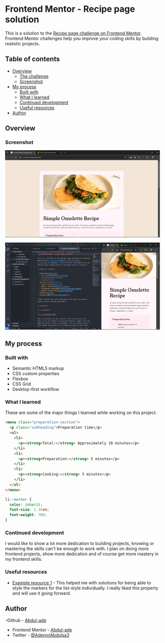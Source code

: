 # Frontend Mentor - Recipe page solution

This is a solution to the [Recipe page challenge on Frontend Mentor](https://www.frontendmentor.io/challenges/recipe-page-KiTsR8QQKm). Frontend Mentor challenges help you improve your coding skills by building realistic projects.

## Table of contents

- [Overview](#overview)
  - [The challenge](#the-challenge)
  - [Screenshot](#screenshot)
- [My process](#my-process)
  - [Built with](#built-with)
  - [What I learned](#what-i-learned)
  - [Continued development](#continued-development)
  - [Useful resources](#useful-resources)
- [Author](#author)

## Overview

### Screenshot

![Desktop View](<Screenshot (62).png>)

![Mobile View](<Screenshot (63).png>)

## My process

### Built with

- Semantic HTML5 markup
- CSS custom properties
- Flexbox
- CSS Grid
- Desktop-first workflow

### What I learned

These are some of the major things I learned while working on this project.

```html
<menu class="preparation-section">
  <p class="subheading">Preparation time</p>
  <ul>
    <li>
      <p><strong>Total:</strong> Approximately 10 minutes</p>
    </li>
    <li>
      <p><strong>Preparation:</strong> 5 minutes</p>
    </li>
    <li>
      <p><strong>Cooking:</strong> 5 minutes</p>
    </li>
  </ul>
</menu>
```

```css
li::marker {
  color: inherit;
  font-size: 1.3rem;
  font-weight: 700;
}
```

### Continued development

I would like to show a lot more dedication to building projects, knowing or mastering the skills can't be enough to work with. I plan on doing more frontend projects, show more dedication and of course get more mastery in my frontend skills.

### Useful resources

- [Example resource 1](https://stackoverflow.com/questions/18548465/prevent-scrollbar-from-adding-up-to-the-width-of-page-on-chrome) - This helped me with solutions for being able to style the markers for the list-style individually. I really liked this property and will use it going forward.

## Author

-Github - [Abdul-ade](https://github.com/Abdul-ade)

- Frontend Mentor - [Abdul-ade](https://www.frontendmentor.io/profile/Abdul-ade)
- Twitter - [@AdeniyiAbdulsa3](https://twitter.com/AdeniyiAbdulsa3)
